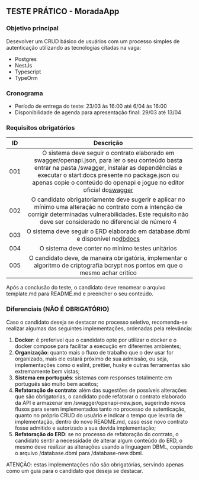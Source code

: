 ## TESTE PRÁTICO - MoradaApp

### Objetivo principal

Desevolver um CRUD básico de usuários com um processo simples de autenticação utilizando as tecnologias citadas na vaga:

- Postgres
- NestJs
- Typescript
- TypeOrm

### Cronograma

- Período de entrega do teste: 23/03 às 16:00 até 6/04 às 16:00
- Disponibilidade de agenda para apresentação final: 29/03 até 13/04

### Requisitos obrigatórios

| ID  |                                                                                                                                                   Descrição                                                                                                                                                   |
| --- | :-----------------------------------------------------------------------------------------------------------------------------------------------------------------------------------------------------------------------------------------------------------------------------------------------------------: |
| 001 | O sistema deve seguir o contrato elaborado em swagger/openapi.json, para ler o seu conteúdo basta entrar na pasta /swagger, instalar as dependências e executar o start:docs presente no package.json ou apenas copie o conteúdo do openapi e jogue no editor oficial do[swagger](https://editor.swagger.io/) |
| 002 |                                             O candidato obrigatoriamente deve sugerir e aplicar no mínimo uma alteração no contrato com a intenção de corrigir determinadas vulnerabilidades. Este requisito não deve ser considerado no diferencial de número 4                                              |
| 003 |                                                                                    O sistema deve seguir o ERD elaborado em database.dbml e disponível no[dbdocs](https://dbdocs.io/N%C3%ADcolas%20Cleiton/MoradaAppTest)                                                                                     |
| 004 |                                                                                                                               O sistema deve conter no mínimo testes unitários                                                                                                                                |
| 005 |                                                                                       O candidato deve, de maneira obrigatória, implementar o algoritmo de criptografia bcrypt nos pontos em que o mesmo achar critíco                                                                                        |

Após a conclusão do teste, o candidato deve renomear o arquivo template.md para README.md e preencher o seu conteúdo.

### Diferenciais (NÃO É OBRIGATÓRIO)

Caso o candidato deseja se destacar no processo seletivo, recomenda-se realizar algumas das seguintes implementações, ordenadas pela relevância:

1. **Docker**: é preferivel que o candidato opte por utilizar o docker e o docker compose para facilitar a execução em diferentes ambientes;
2. **Organização**: quanto mais o fluxo de trabalho que o dev usar for organizado, mais ele estará próximo de sua admissão, ou seja, implementações como o eslint, prettier, husky e outras ferramentas são extremamente bem vistas;
3. **Sistema em português**: sistemas com responses totalmente em português são muito bem aceitos;
4. **Refatoração de contrato**: além das sugestões de possíveis alterações que são obrigatorias, o candidato pode refatorar o contrato elaborado da API e armazenar em /swagger/openapi-new.json, sugerindo novos fluxos para serem implementados tanto no processo de autenticação, quanto no próprio CRUD do usuário e indicar o tempo que levaria de implementação, dentro do novo README.md, caso esse novo contrato fosse admitido e autorizado a sua devida implementação;
5. **Refatoração do ERD**: se no processo de refatoração do contrato, o candidato sentir a necessidade de alterar algum conteúdo do ERD, o mesmo deve realizar as alterações usando a linguagem DBML, copiando o arquivo /database.dbml para /database-new.dbml.

ATENÇÃO: estas implementações não são obrigatórias, servindo apenas como um guia para o candidato que deseja se destacar.
